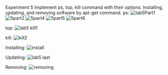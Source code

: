 Experiment 5
Implement ps, top, kill command with their options. 
Installing, updating, and removing software by apt-get 
command. 
ps:
![lab5Part1](https://github.com/user-attachments/assets/04b53656-0b09-4782-ab79-244277dc02eb)
![5part2](https://github.com/user-attachments/assets/66ba4117-326d-4521-83e3-5310f4cd73ee)
![5part4](https://github.com/user-attachments/assets/e3d175b8-b17a-4785-acd4-0c919cd405ec)
![5part5](https://github.com/user-attachments/assets/07a91621-afa1-4ba5-8f33-89f7450437a5)
![5part6](https://github.com/user-attachments/assets/c8db2eb6-ac1d-4657-adb1-f580ebba8a33)

top:
![lab5 kill1](https://github.com/user-attachments/assets/2c2a3676-1151-4c87-bec8-52723df4cfb8)


kill:
![kill2](https://github.com/user-attachments/assets/2b1798e9-fa90-44fa-bce0-17d100f573b1)

Installing:
![install](https://github.com/user-attachments/assets/eeaf0f93-d735-44c7-9b4e-c0d0bc4a8d90)


Updating:
![lab5 last](https://github.com/user-attachments/assets/3d8ecb2a-f3c8-4ec3-8822-d0740673e7b9)

Removing:
![removing](https://github.com/user-attachments/assets/8e9af5a6-9b74-4dc5-b254-842297eb2381)






